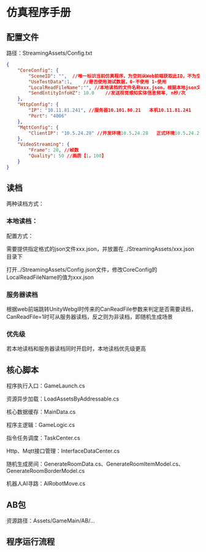 # 仿真程序手册



## 配置文件

路径：StreamingAssets/Config.txt

```json
{
    "CoreConfig": {
        "SceneID": "", 	//唯一标识当前仿真程序，为空则从Web前端获取此ID，不为空则使用当前ID
        "UseTestData":1,	//是否使用测试数据，0-不使用 1-使用
        "LocalReadFileName":"",	//本地读档的文件名称xxx.json，根据本地json文件来生成房间布局以及物体，为空则不为本地读档，从服务端获取相关数据，不为空则为本地读档，需填写文件名xxx.json(../StreamingAssets/xxx.json)，测试：SaveScene_test_20231110.json
        "SendEntityInfoHZ": 10.0	//发送视觉感知实体信息频率, n秒/次
    },
    "HttpConfig": {
        "IP": "10.11.81.241", //服务器10.101.80.21   本机10.11.81.241
        "Port": "4006"
    },
    "MqttConfig": {
        "ClientIP": "10.5.24.28" //开发环境10.5.24.28   正式环境10.5.24.27
    },
    "VideoStreaming": {
        "Frame": 20, //帧数
        "Quality": 50 //画质【1，100】
    }
}
```



## 读档

两种读档方式：

### 本地读档：

配置方式：

需要提供指定格式的json文件xxx.json，并放置在../StreamingAssets/xxx.json目录下

打开../StreamingAssets/Config.json文件，修改CoreConfig的LocalReadFileName的值为xxx.json

### 服务器读档

根据web前端跳转UnityWebgl时传来的CanReadFile参数来判定是否需要读档，CanReadFile=1时可从服务器读档，反之则为非读档，即随机生成场景

### 优先级

若本地读档和服务器读档同时开启时，本地读档优先级更高



## 核心脚本

程序执行入口：GameLaunch.cs

资源异步加载：LoadAssetsByAddressable.cs

核心数据缓存：MainData.cs

程序主逻辑：GameLogic.cs

指令任务调度：TaskCenter.cs

Http、Mqtt接口管理：InterfaceDataCenter.cs

随机生成房间：GenerateRoomData.cs、GenerateRoomItemModel.cs、GenerateRoomBorderModel.cs

机器人AI寻路：AIRobotMove.cs



## AB包

资源路径：Assets/GameMain/AB/...



## 程序运行流程

